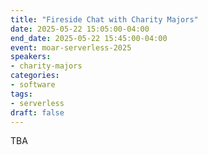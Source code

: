 ```yaml
---
title: "Fireside Chat with Charity Majors"
date: 2025-05-22 15:05:00-04:00
end_date: 2025-05-22 15:45:00-04:00
event: moar-serverless-2025
speakers:
- charity-majors
categories:
- software
tags:
- serverless
draft: false
---
```


TBA